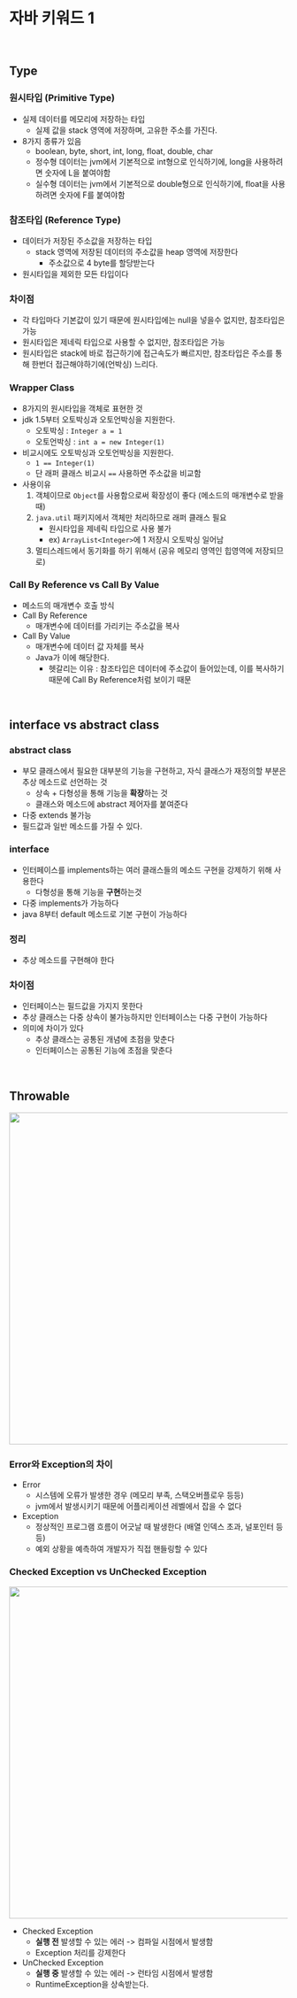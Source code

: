 # 자바 키워드 1

<br>

## Type

### 원시타입 (Primitive Type)

- 실제 데이터를 메모리에 저장하는 타입
    - 실제 값을 stack 영역에 저장하며, 고유한 주소를 가진다.
- 8가지 종류가 있음
    - boolean, byte, short, int, long, float, double, char
    - 정수형 데이터는 jvm에서 기본적으로 int형으로 인식하기에, long을 사용하려면 숫자에 L을 붙여야함
    - 실수형 데이터는 jvm에서 기본적으로 double형으로 인식하기에, float을 사용하려면 숫자에 F를 붙여야함

### 참조타입 (Reference Type)

- 데이터가 저장된 주소값을 저장하는 타입
    - stack 영역에 저장된 데이터의 주소값을 heap 영역에 저장한다
        - 주소값으로 4 byte를 할당받는다
- 원시타입을 제외한 모든 타입이다

### 차이점

- 각 타입마다 기본값이 있기 때문에 원시타입에는 null을 넣을수 없지만, 참조타입은 가능
- 원시타입은 제네릭 타입으로 사용할 수 없지만, 참조타입은 가능
- 원시타입은 stack에 바로 접근하기에 접근속도가 빠르지만, 참조타입은 주소를 통해 한번더 접근해야하기에(언박싱) 느리다.

### Wrapper Class

- 8가지의 원시타입을 객체로 표현한 것
- jdk 1.5부터 오토박싱과 오토언박싱을 지원한다.
    - 오토박싱 : `Integer a = 1`
    - 오토언박싱 : `int a = new Integer(1)`
- 비교시에도 오토박싱과 오토언박싱을 지원한다.
    - `1 == Integer(1)`
    - 단 래퍼 클래스 비교시 `==` 사용하면 주소값을 비교함
- 사용이유
    1. 객체이므로 `Object`를 사용함으로써 확장성이 좋다 (메소드의 매개변수로 받을때)
    2. `java.util` 패키지에서 객체만 처리하므로 래퍼 클래스 필요
        - 원시타입을 제네릭 타입으로 사용 불가
        - ex) `ArrayList<Integer>`에 1 저장시 오토박싱 일어남
    3. 멀티스레드에서 동기화를 하기 위해서 (공유 메모리 영역인 힙영역에 저장되므로)

### Call By Reference vs Call By Value

- 메소드의 매개변수 호출 방식
- Call By Reference
    - 매개변수에 데이터를 가리키는 주소값을 복사
- Call By Value
    - 매개변수에 데이터 값 자체를 복사
    - Java가 이에 해당한다.
        - 헷갈리는 이유 : 참조타입은 데이터에 주소값이 들어있는데, 이를 복사하기 때문에 Call By Reference처럼 보이기 때문

<br>

## interface vs abstract class

### abstract class

- 부모 클래스에서 필요한 대부분의 기능을 구현하고, 자식 클래스가 재정의할 부분은 추상 메소드로 선언하는 것
    - 상속 + 다형성을 통해 기능을 **확장**하는 것
    - 클래스와 메소드에 abstract 제어자를 붙여준다
- 다중 extends 불가능
- 필드값과 일반 메소드를 가질 수 있다.

### interface

- 인터페이스를 implements하는 여러 클래스들의 메소드 구현을 강제하기 위해 사용한다 
    - 다형성을 통해 기능을 **구현**하는것
- 다중 implements가 가능하다
- java 8부터 default 메소드로 기본 구현이 가능하다

### 정리

- 추상 메소드를 구현해야 한다

### 차이점

- 인터페이스는 필드값을 가지지 못한다
- 추상 클래스는 다중 상속이 불가능하지만 인터페이스는 다중 구현이 가능하다
- 의미에 차이가 있다
    - 추상 클래스는 공통된 개념에 초점을 맞춘다
    - 인터페이스는 공통된 기능에 초점을 맞춘다

<br>

## Throwable

<img width="600" src="https://user-images.githubusercontent.com/71180414/155654276-9041e02f-535f-47cc-84c5-27b5234e30a9.png">

### Error와 Exception의 차이

- Error
    - 시스템에 오류가 발생한 경우 (메모리 부족, 스택오버플로우 등등)
    - jvm에서 발생시키기 때문에 어플리케이션 레벨에서 잡을 수 없다
- Exception
    - 정상적인 프로그램 흐름이 어긋날 때 발생한다 (배열 인덱스 초과, 널포인터 등등)
    - 예외 상황을 예측하여 개발자가 직접 핸들링할 수 있다


### Checked Exception vs UnChecked Exception

<img width="600" src="https://user-images.githubusercontent.com/71180414/155654589-f09d869e-0ad3-4695-bb09-3d58faad755c.png">

- Checked Exception
    - **실행 전** 발생할 수 있는 에러 -> 컴파일 시점에서 발생함
    - Exception 처리를 강제한다
- UnChecked Exception
    - **실행 중** 발생할 수 있는 에러 -> 런타임 시점에서 발생함
    - RuntimeException을 상속받는다.

<br>